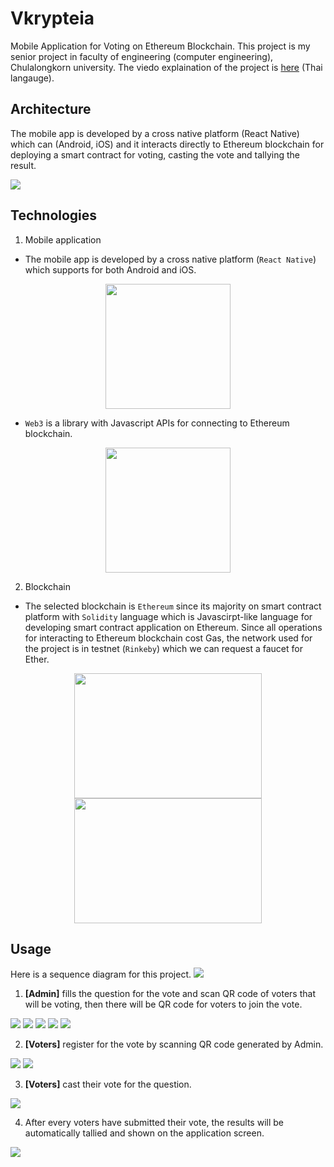 # Vkrypteia

Mobile Application for Voting on Ethereum Blockchain. This project is my senior project in faculty of engineering (computer engineering), Chulalongkorn university. The viedo explaination of the project is [here](https://www.youtube.com/watch?v=B5QwDulNNDg) (Thai langauge).

## Architecture
The mobile app is developed by a cross native platform (React Native) which can (Android, iOS) and it interacts directly to Ethereum blockchain for deploying a smart contract for
voting, casting the vote and tallying the result.

![](imgs/architecture.png)

## Technologies

1. Mobile application
- The mobile app is developed by a cross native platform (`React Native`) which supports for both Android and iOS.

<p align="center">
    <img src="imgs/react_native.png" width="200" height="200">
</p>

- `Web3` is a library with Javascript APIs for connecting to Ethereum blockchain.

<p align="center">
    <img src="imgs/web3.jpg" width="200" height="200">
</p>

2. Blockchain
- The selected blockchain is `Ethereum` since its majority on smart contract platform with `Solidity` language which is Javascirpt-like language for developing smart contract application on Ethereum. Since all operations for interacting to Ethereum blockchain cost Gas, the network used for the project is in testnet (`Rinkeby`) which we can request a faucet for Ether.

<p align="center">
    <img src="imgs/eth.png" width="300" height="200">
    <img src="imgs/solidity.png" width="300" height="200">
</p>

## Usage

Here is a sequence diagram for this project.
![](imgs/sequence_diagram.png)

1. <b>[Admin]</b> fills the question for the vote and scan QR code of voters that will be voting, then there will be QR code for voters to join the vote.

![](imgs/0.png)
![](imgs/1.png)
![](imgs/2.png)
![](imgs/0.png)
![](imgs/3.png)

2. <b>[Voters]</b> register for the vote by scanning QR code generated by Admin.

![](imgs/4.png)
![](imgs/5.png)

3. <b>[Voters]</b> cast their vote for the question.

![](imgs/6.png)

4. After every voters have submitted their vote, the results will be automatically tallied and shown on the application screen.

![](imgs/7.png)